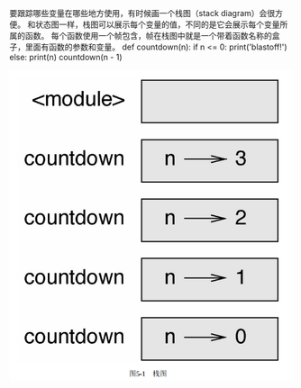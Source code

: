 要跟踪哪些变量在哪些地方使用，有时候画一个栈图（stack diagram）会很方便。
和状态图一样，栈图可以展示每个变量的值，不同的是它会展示每个变量所属的函数。
每个函数使用一个帧包含，帧在栈图中就是一个带着函数名称的盒子，里面有函数的参数和变量。
def countdown(n):
    if n <= 0:
        print('blastoff!')
    else:
        print(n)
        countdown(n - 1)

![img_1.png](img_1.png)

